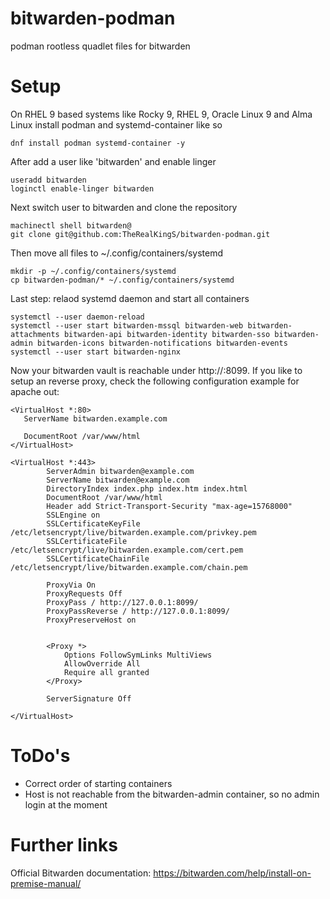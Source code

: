 # bitwarden-podman
podman rootless quadlet files for bitwarden

# Setup
On RHEL 9 based systems like Rocky 9, RHEL 9, Oracle Linux 9 and Alma Linux install podman and systemd-container like so

```
dnf install podman systemd-container -y
```

After add a user like 'bitwarden' and enable linger

```
useradd bitwarden
loginctl enable-linger bitwarden
```

Next switch user to bitwarden and clone the repository

```
machinectl shell bitwarden@
git clone git@github.com:TheRealKingS/bitwarden-podman.git
```

Then move all files to ~/.config/containers/systemd

```
mkdir -p ~/.config/containers/systemd
cp bitwarden-podman/* ~/.config/containers/systemd
```

Last step: relaod systemd daemon and start all containers

```
systemctl --user daemon-reload
systemctl --user start bitwarden-mssql bitwarden-web bitwarden-attachments bitwarden-api bitwarden-identity bitwarden-sso bitwarden-admin bitwarden-icons bitwarden-notifications bitwarden-events
systemctl --user start bitwarden-nginx
```

Now your bitwarden vault is reachable under http://<Your Domain>:8099. If you like to setup an reverse proxy, check the following configuration example for apache out:

```
<VirtualHost *:80>
   ServerName bitwarden.example.com

   DocumentRoot /var/www/html
</VirtualHost>

<VirtualHost *:443>
        ServerAdmin bitwarden@example.com
        ServerName bitwarden@example.com
        DirectoryIndex index.php index.htm index.html
        DocumentRoot /var/www/html
        Header add Strict-Transport-Security "max-age=15768000"
        SSLEngine on
        SSLCertificateKeyFile  /etc/letsencrypt/live/bitwarden.example.com/privkey.pem
        SSLCertificateFile  /etc/letsencrypt/live/bitwarden.example.com/cert.pem
        SSLCertificateChainFile /etc/letsencrypt/live/bitwarden.example.com/chain.pem

        ProxyVia On
        ProxyRequests Off
        ProxyPass / http://127.0.0.1:8099/
        ProxyPassReverse / http://127.0.0.1:8099/
        ProxyPreserveHost on


        <Proxy *>
            Options FollowSymLinks MultiViews
            AllowOverride All
            Require all granted
        </Proxy>

        ServerSignature Off

</VirtualHost>
```

# ToDo's
* Correct order of starting containers
* Host is not reachable from the bitwarden-admin container, so no admin login at the moment

# Further links

Official Bitwarden documentation: https://bitwarden.com/help/install-on-premise-manual/
